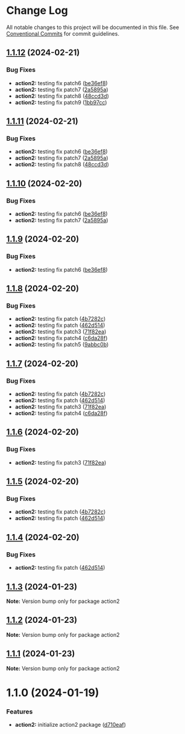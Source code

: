 # Change Log

All notable changes to this project will be documented in this file.
See [Conventional Commits](https://conventionalcommits.org) for commit guidelines.

## [1.1.12](https://github.com/twentyfourg/brian-lerna-test/compare/action2@1.1.8...action2@1.1.12) (2024-02-21)


### Bug Fixes

* **action2:** testing fix patch6 ([be36ef8](https://github.com/twentyfourg/brian-lerna-test/commit/be36ef89f70d7600d362c6afd01215aed8c3155c))
* **action2:** testing fix patch7 ([2a5895a](https://github.com/twentyfourg/brian-lerna-test/commit/2a5895aadc4fe27490209f3d6ecfd7d36fc0df37))
* **action2:** testing fix patch8 ([48ccd3d](https://github.com/twentyfourg/brian-lerna-test/commit/48ccd3d7668eae25f2d6e259e0bffed5ef68ff85))
* **action2:** testing fix patch9 ([1bb97cc](https://github.com/twentyfourg/brian-lerna-test/commit/1bb97cca68db4fb4eab92a45f42837eb9646b9b3))





## [1.1.11](https://github.com/twentyfourg/brian-lerna-test/compare/action2@1.1.8...action2@1.1.11) (2024-02-21)


### Bug Fixes

* **action2:** testing fix patch6 ([be36ef8](https://github.com/twentyfourg/brian-lerna-test/commit/be36ef89f70d7600d362c6afd01215aed8c3155c))
* **action2:** testing fix patch7 ([2a5895a](https://github.com/twentyfourg/brian-lerna-test/commit/2a5895aadc4fe27490209f3d6ecfd7d36fc0df37))
* **action2:** testing fix patch8 ([48ccd3d](https://github.com/twentyfourg/brian-lerna-test/commit/48ccd3d7668eae25f2d6e259e0bffed5ef68ff85))





## [1.1.10](https://github.com/twentyfourg/brian-lerna-test/compare/action2@1.1.8...action2@1.1.10) (2024-02-20)


### Bug Fixes

* **action2:** testing fix patch6 ([be36ef8](https://github.com/twentyfourg/brian-lerna-test/commit/be36ef89f70d7600d362c6afd01215aed8c3155c))
* **action2:** testing fix patch7 ([2a5895a](https://github.com/twentyfourg/brian-lerna-test/commit/2a5895aadc4fe27490209f3d6ecfd7d36fc0df37))





## [1.1.9](https://github.com/twentyfourg/brian-lerna-test/compare/action2@1.1.8...action2@1.1.9) (2024-02-20)


### Bug Fixes

* **action2:** testing fix patch6 ([be36ef8](https://github.com/twentyfourg/brian-lerna-test/commit/be36ef89f70d7600d362c6afd01215aed8c3155c))





## [1.1.8](https://github.com/twentyfourg/brian-lerna-test/compare/action2@1.1.3...action2@1.1.8) (2024-02-20)


### Bug Fixes

* **action2:** testing fix patch ([4b7282c](https://github.com/twentyfourg/brian-lerna-test/commit/4b7282c50bd7878a9543f3d5080a1c38061b02da))
* **action2:** testing fix patch ([462d514](https://github.com/twentyfourg/brian-lerna-test/commit/462d514809e1c79bf543f8fdfa0b884614a28142))
* **action2:** testing fix patch3 ([71f82ea](https://github.com/twentyfourg/brian-lerna-test/commit/71f82ea21c4aa238c5bbbff4abd6de9ac4f3e534))
* **action2:** testing fix patch4 ([c6da28f](https://github.com/twentyfourg/brian-lerna-test/commit/c6da28fea68031e21e857af48761ebe72f97baf3))
* **action2:** testing fix patch5 ([9abbc0b](https://github.com/twentyfourg/brian-lerna-test/commit/9abbc0bce76e77e99a08fefc819ed8799e9726a4))





## [1.1.7](https://github.com/twentyfourg/brian-lerna-test/compare/action2@1.1.3...action2@1.1.7) (2024-02-20)


### Bug Fixes

* **action2:** testing fix patch ([4b7282c](https://github.com/twentyfourg/brian-lerna-test/commit/4b7282c50bd7878a9543f3d5080a1c38061b02da))
* **action2:** testing fix patch ([462d514](https://github.com/twentyfourg/brian-lerna-test/commit/462d514809e1c79bf543f8fdfa0b884614a28142))
* **action2:** testing fix patch3 ([71f82ea](https://github.com/twentyfourg/brian-lerna-test/commit/71f82ea21c4aa238c5bbbff4abd6de9ac4f3e534))
* **action2:** testing fix patch4 ([c6da28f](https://github.com/twentyfourg/brian-lerna-test/commit/c6da28fea68031e21e857af48761ebe72f97baf3))





## [1.1.6](https://github.com/twentyfourg/brian-lerna-test/compare/action2@1.1.5...action2@1.1.6) (2024-02-20)


### Bug Fixes

* **action2:** testing fix patch3 ([71f82ea](https://github.com/twentyfourg/brian-lerna-test/commit/71f82ea21c4aa238c5bbbff4abd6de9ac4f3e534))





## [1.1.5](https://github.com/twentyfourg/brian-lerna-test/compare/action2@1.1.3...action2@1.1.5) (2024-02-20)


### Bug Fixes

* **action2:** testing fix patch ([4b7282c](https://github.com/twentyfourg/brian-lerna-test/commit/4b7282c50bd7878a9543f3d5080a1c38061b02da))
* **action2:** testing fix patch ([462d514](https://github.com/twentyfourg/brian-lerna-test/commit/462d514809e1c79bf543f8fdfa0b884614a28142))





## [1.1.4](https://github.com/twentyfourg/brian-lerna-test/compare/action2@1.1.3...action2@1.1.4) (2024-02-20)


### Bug Fixes

* **action2:** testing fix patch ([462d514](https://github.com/twentyfourg/brian-lerna-test/commit/462d514809e1c79bf543f8fdfa0b884614a28142))





## [1.1.3](https://github.com/twentyfourg/brian-lerna-test/compare/action2@1.1.2...action2@1.1.3) (2024-01-23)

**Note:** Version bump only for package action2





## [1.1.2](https://github.com/twentyfourg/brian-lerna-test/compare/action2@1.1.1...action2@1.1.2) (2024-01-23)

**Note:** Version bump only for package action2





## [1.1.1](https://github.com/twentyfourg/brian-lerna-test/compare/action2@1.1.0...action2@1.1.1) (2024-01-23)

**Note:** Version bump only for package action2





# 1.1.0 (2024-01-19)


### Features

* **action2:** initialize action2 package ([d710eaf](https://github.com/twentyfourg/brian-lerna-test/commit/d710eaf0e93c3e05f215b43760aac20cc60fca05))
